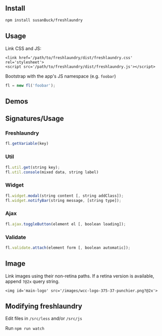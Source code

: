 ## Install
```bash
npm install susanBuck/freshlaundry
```

## Usage
Link CSS and JS:
```
<link href='/path/to/freshlaundry/dist/freshlaundry.css' rel='stylesheet'>
<script src='/path/to/freshlaundry/dist/freshlaundry.js'></script>
```

Bootstrap with the app's JS namespace (e.g. `foobar`)
```js
fl = new fl('foobar');
```

## Demos


## Signatures/Usage

### Freshlaundry
```js
fl.getVariable(key)
````

### Util
```js
fl.util.get(string key);
fl.util.console(mixed data, string label)
```

### Widget
```js
fl.widget.modal(string content [, string addClass]);
fl.widget.notifyBar(string message, [string type]);
````

### Ajax
```js
fl.ajax.toggleButton(element el [, boolean loading]);
```

### Validate
```js
fl.validate.attach(element form [, boolean automatic]);
```

## Image
Link images using their non-retina paths. If a retina version is available, append `?@2x` query string.
```
<img id='main-logo' src='/images/wcc-logo-375-37-punchier.png?@2x'>
``` 


## Modifying freshlaundry
Edit files in `/src/less` and/or `/src/js`

Run `npm run watch` 

